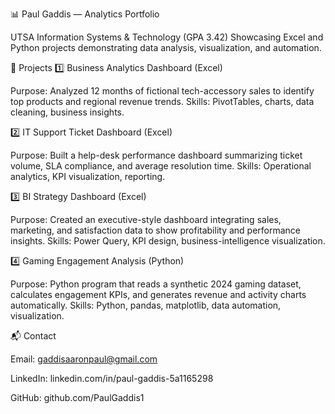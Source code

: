 📊 Paul Gaddis — Analytics Portfolio

UTSA Information Systems & Technology (GPA 3.42)
Showcasing Excel and Python projects demonstrating data analysis, visualization, and automation.

🔹 Projects
1️⃣ Business Analytics Dashboard (Excel)

Purpose: Analyzed 12 months of fictional tech-accessory sales to identify top products and regional revenue trends.
Skills: PivotTables, charts, data cleaning, business insights.

2️⃣ IT Support Ticket Dashboard (Excel)

Purpose: Built a help-desk performance dashboard summarizing ticket volume, SLA compliance, and average resolution time.
Skills: Operational analytics, KPI visualization, reporting.

3️⃣ BI Strategy Dashboard (Excel)

Purpose: Created an executive-style dashboard integrating sales, marketing, and satisfaction data to show profitability and performance insights.
Skills: Power Query, KPI design, business-intelligence visualization.

4️⃣ Gaming Engagement Analysis (Python)

Purpose: Python program that reads a synthetic 2024 gaming dataset, calculates engagement KPIs, and generates revenue and activity charts automatically.
Skills: Python, pandas, matplotlib, data automation, visualization.

📬 Contact

Email: gaddisaaronpaul@gmail.com

LinkedIn: linkedin.com/in/paul-gaddis-5a1165298

GitHub: github.com/PaulGaddis1
